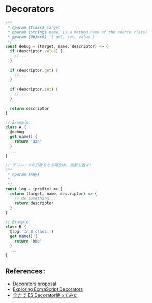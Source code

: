 # Decorators

```js
/**
 * @param {Class} target
 * @param {String} name, is a method name of the source class)
 * @param {Object} `{ get, set, value }`
 */
const debug = (target, name, descriptor) => {
  if (descriptor.value) {
    //...
  }
  
  if (descriptor.get) {
    //...
  }
  
  if (descriptor.set) {
    //...
  }
  
  return descriptor
}

// Example:
class A {
  @debug
  get name() {
    return 'aaa'
  }
  ...
}
```


```js
// デコレータが引数をとる場合は, 関数を返す:
/**
 * @param {Any} 
 * 
 */
const log = (prefix) => {
  return (target, name, descriptor) => {
    // do something...
    return descriptor
  }
}

// Example:
class B {
  @log('In B class:')
  get name() {
    return 'bbb'
  }
  ...
}
```

## References:
- [Decorators proposal](https://tc39.github.io/proposal-decorators/)
- [Exploring EcmaScript Decorators](https://medium.com/google-developers/exploring-es7-decorators-76ecb65fb841)
- [全力で ES Decorator使ってみた](http://qiita.com/mizchi/items/6bdf9d100f564a5c5b08)
